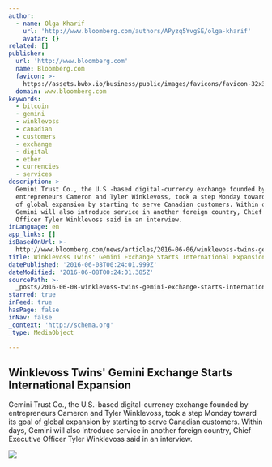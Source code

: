 ```yaml
---
author:
  - name: Olga Kharif
    url: 'http://www.bloomberg.com/authors/APyzq5YvgSE/olga-kharif'
    avatar: {}
related: []
publisher:
  url: 'http://www.bloomberg.com'
  name: Bloomberg.com
  favicon: >-
    https://assets.bwbx.io/business/public/images/favicons/favicon-32x32-d2b81a9373.png
  domain: www.bloomberg.com
keywords:
  - bitcoin
  - gemini
  - winklevoss
  - canadian
  - customers
  - exchange
  - digital
  - ether
  - currencies
  - services
description: >-
  Gemini Trust Co., the U.S.-based digital-currency exchange founded by
  entrepreneurs Cameron and Tyler Winklevoss, took a step Monday toward its goal
  of global expansion by starting to serve Canadian customers. Within days,
  Gemini will also introduce service in another foreign country, Chief Executive
  Officer Tyler Winklevoss said in an interview.
inLanguage: en
app_links: []
isBasedOnUrl: >-
  http://www.bloomberg.com/news/articles/2016-06-06/winklevoss-twins-gemini-exchange-starts-international-expansion
title: Winklevoss Twins' Gemini Exchange Starts International Expansion
datePublished: '2016-06-08T00:24:01.999Z'
dateModified: '2016-06-08T00:24:01.385Z'
sourcePath: >-
  _posts/2016-06-08-winklevoss-twins-gemini-exchange-starts-international-expan.md
starred: true
inFeed: true
hasPage: false
inNav: false
_context: 'http://schema.org'
_type: MediaObject

---
```

<article style=""><h1>Winklevoss Twins' Gemini Exchange Starts International Expansion</h1><p>Gemini Trust Co., the U.S.-based digital-currency exchange founded by entrepreneurs Cameron and Tyler Winklevoss, took a step Monday toward its goal of global expansion by starting to serve Canadian customers. Within days, Gemini will also introduce service in another foreign country, Chief Executive Officer Tyler Winklevoss said in an interview.</p><img src="https://assets.bwbx.io/business/public/images/social_fallbacks/bloomberg_technology_default-7d25a852b6.jpg" /></article>